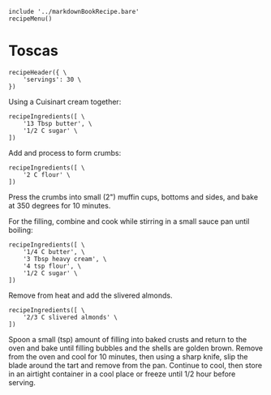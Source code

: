 ~~~ markdown-script
include '../markdownBookRecipe.bare'
recipeMenu()
~~~

# Toscas

~~~ markdown-script
recipeHeader({ \
    'servings': 30 \
})
~~~

Using a Cuisinart cream together:

~~~ markdown-script
recipeIngredients([ \
    '13 Tbsp butter', \
    '1/2 C sugar' \
])
~~~

Add and process to form crumbs:

~~~ markdown-script
recipeIngredients([ \
    '2 C flour' \
])
~~~

Press the crumbs into small (2") muffin cups, bottoms and sides, and bake at 350 degrees for 10
minutes.

For the filling, combine and cook while stirring in a small sauce pan until boiling:

~~~ markdown-script
recipeIngredients([ \
    '1/4 C butter', \
    '3 Tbsp heavy cream', \
    '4 tsp flour', \
    '1/2 C sugar' \
])
~~~

Remove from heat and add the slivered almonds.

~~~ markdown-script
recipeIngredients([ \
    '2/3 C slivered almonds' \
])
~~~

Spoon a small (tsp) amount of filling into baked crusts and return to the oven and bake until
filling bubbles and the shells are golden brown. Remove from the oven and cool for 10 minutes, then
using a sharp knife, slip the blade around the tart and remove from the pan. Continue to cool, then
store in an airtight container in a cool place or freeze until 1/2 hour before serving.
